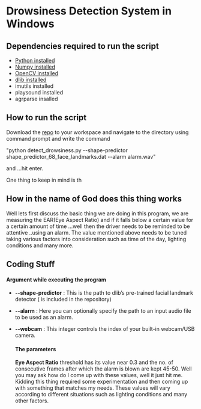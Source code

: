 # Drowsiness Detection System in Windows

## Dependencies required to run the script

* [Python installed](<https://realpython.com/installing-python/>)
* [Numpy installed](<https://www.google.com/search?q=install+numpy+using+pip&rlz=1C1CHBD_enIN790IN790&oq=install+numpy+using+p&aqs=chrome.0.0j69i57j0l4.21559j0j4&sourceid=chrome&ie=UTF-8>) 
* [OpenCV installed](<https://www.learnopencv.com/install-opencv3-on-windows/>)
* [dlib installed](<https://www.learnopencv.com/install-dlib-on-windows/>)
* imutils installed
* playsound installed
* agrparse insalled

## How to run the script

Download the [repo](<https://github.com/amancodeblast/Drowsiness-Detection-OpenCV->) to your workspace and navigate to the directory using command prompt and write the command 

"python detect_drowsiness.py --shape-predictor shape_predictor_68_face_landmarks.dat --alarm alarm.wav"

and ...hit enter.

One thing to keep in mind is th

## How in the name of God does this thing works

Well lets first discuss the basic thing we are doing in this program, we are measuring the EAR(Eye Aspect Ratio) and if it falls below a certain value for a certain amount of time ...well then the driver needs to be reminded to be attentive ..using an alarm. The value mentioned above needs to be tuned taking various factors into consideration such as time of the day, lighting conditions and many more. 

 

## Coding Stuff

#### Argument while executing the program



* **--shape-predictor** : This is the path to dlib’s pre-trained facial landmark detector ( is included in the repository)                                                                                                                                                                   

* **--alarm** : Here you can optionally specify the path to an input audio file to be used as an alarm.

* **--webcam** :  This integer controls the index of your built-in webcam/USB camera.

  

  #### The parameters

  **Eye Aspect Ratio** threshold has its value near 0.3 and the no. of consecutive frames after which the alarm is blown are kept 45-50. Well you may ask how do I come up with these values, well it just hit me. Kidding  this thing required some experimentation and then coming up with something that matches my needs. These values will vary according to different situations such as lighting conditions and many other factors.

  

  


